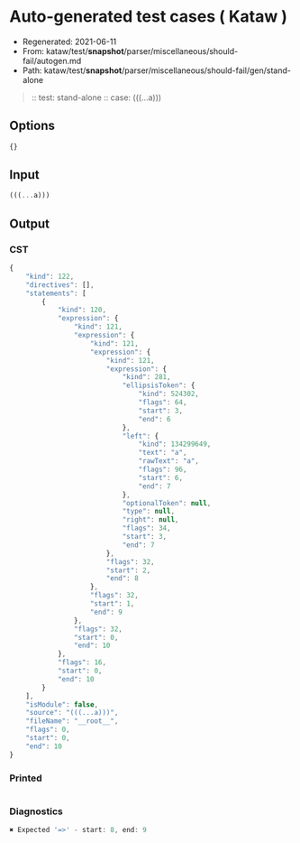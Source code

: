 # Auto-generated test cases ( Kataw )
- Regenerated: 2021-06-11
- From: kataw/test/__snapshot__/parser/miscellaneous/should-fail/autogen.md
- Path: kataw/test/__snapshot__/parser/miscellaneous/should-fail/gen/stand-alone
> :: test: stand-alone
> :: case: (((...a)))
## Options

`````js
{}
`````
## Input

`````js
(((...a)))
`````
## Output

### CST

```javascript
{
    "kind": 122,
    "directives": [],
    "statements": [
        {
            "kind": 120,
            "expression": {
                "kind": 121,
                "expression": {
                    "kind": 121,
                    "expression": {
                        "kind": 121,
                        "expression": {
                            "kind": 281,
                            "ellipsisToken": {
                                "kind": 524302,
                                "flags": 64,
                                "start": 3,
                                "end": 6
                            },
                            "left": {
                                "kind": 134299649,
                                "text": "a",
                                "rawText": "a",
                                "flags": 96,
                                "start": 6,
                                "end": 7
                            },
                            "optionalToken": null,
                            "type": null,
                            "right": null,
                            "flags": 34,
                            "start": 3,
                            "end": 7
                        },
                        "flags": 32,
                        "start": 2,
                        "end": 8
                    },
                    "flags": 32,
                    "start": 1,
                    "end": 9
                },
                "flags": 32,
                "start": 0,
                "end": 10
            },
            "flags": 16,
            "start": 0,
            "end": 10
        }
    ],
    "isModule": false,
    "source": "(((...a)))",
    "fileName": "__root__",
    "flags": 0,
    "start": 0,
    "end": 10
}
```

### Printed

```javascript

```

### Diagnostics

```javascript
✖ Expected '=>' - start: 8, end: 9

```

